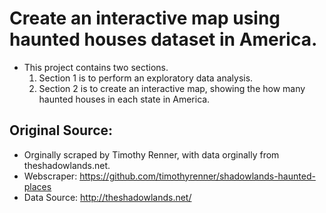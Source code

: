 # Create an interactive map using haunted houses dataset in America. 
- This project contains two sections. 
  1. Section 1 is to perform an exploratory data analysis. 
  2. Section 2 is to create an interactive map, showing the how many haunted houses in each state in America.

## Original Source:
- Orginally scraped by Timothy Renner, with data orginally from theshadowlands.net.
- Webscraper: https://github.com/timothyrenner/shadowlands-haunted-places
- Data Source: http://theshadowlands.net/



